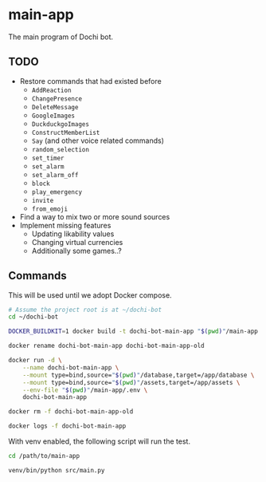 # main-app

The main program of Dochi bot.


## TODO

* Restore commands that had existed before
    + `AddReaction`
    + `ChangePresence`
    + `DeleteMessage`
    + `GoogleImages`
    + `DuckduckgoImages`
    + `ConstructMemberList`
    + `Say` (and other voice related commands)
    + `random_selection`
    + `set_timer`
    + `set_alarm`
    + `set_alarm_off`
    + `block`
    + `play_emergency`
    + `invite`
    + `from_emoji`
* Find a way to mix two or more sound sources
* Implement missing features
    + Updating likability values
    + Changing virtual currencies
    + Additionally some games..?


## Commands

This will be used until we adopt Docker compose.

```bash
# Assume the project root is at ~/dochi-bot
cd ~/dochi-bot

DOCKER_BUILDKIT=1 docker build -t dochi-bot-main-app "$(pwd)"/main-app

docker rename dochi-bot-main-app dochi-bot-main-app-old

docker run -d \
    --name dochi-bot-main-app \
    --mount type=bind,source="$(pwd)"/database,target=/app/database \
    --mount type=bind,source="$(pwd)"/assets,target=/app/assets \
    --env-file "$(pwd)"/main-app/.env \
    dochi-bot-main-app

docker rm -f dochi-bot-main-app-old

docker logs -f dochi-bot-main-app
```

With venv enabled, the following script will run the test.

```bash
cd /path/to/main-app

venv/bin/python src/main.py
```
